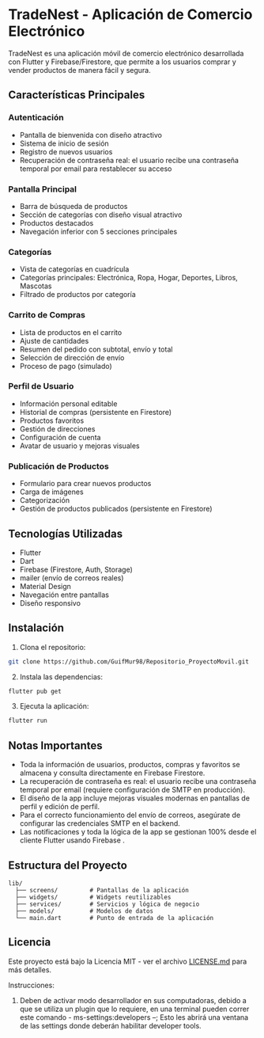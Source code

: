 # TradeNest - Aplicación de Comercio Electrónico

TradeNest es una aplicación móvil de comercio electrónico desarrollada con Flutter y Firebase/Firestore, que permite a los usuarios comprar y vender productos de manera fácil y segura.

## Características Principales

### Autenticación
- Pantalla de bienvenida con diseño atractivo
- Sistema de inicio de sesión
- Registro de nuevos usuarios
- Recuperación de contraseña real: el usuario recibe una contraseña temporal por email para restablecer su acceso

### Pantalla Principal
- Barra de búsqueda de productos
- Sección de categorías con diseño visual atractivo
- Productos destacados
- Navegación inferior con 5 secciones principales

### Categorías
- Vista de categorías en cuadrícula
- Categorías principales: Electrónica, Ropa, Hogar, Deportes, Libros, Mascotas
- Filtrado de productos por categoría

### Carrito de Compras
- Lista de productos en el carrito
- Ajuste de cantidades
- Resumen del pedido con subtotal, envío y total
- Selección de dirección de envío
- Proceso de pago (simulado)

### Perfil de Usuario
- Información personal editable
- Historial de compras (persistente en Firestore)
- Productos favoritos
- Gestión de direcciones
- Configuración de cuenta
- Avatar de usuario y mejoras visuales

### Publicación de Productos
- Formulario para crear nuevos productos
- Carga de imágenes
- Categorización
- Gestión de productos publicados (persistente en Firestore)

## Tecnologías Utilizadas

- Flutter
- Dart
- Firebase (Firestore, Auth, Storage)
- mailer (envío de correos reales)
- Material Design
- Navegación entre pantallas
- Diseño responsivo

## Instalación

1. Clona el repositorio:
```bash
git clone https://github.com/GuifMur98/Repositorio_ProyectoMovil.git
```

2. Instala las dependencias:
```bash
flutter pub get
```

3. Ejecuta la aplicación:
```bash
flutter run
```

## Notas Importantes

- Toda la información de usuarios, productos, compras y favoritos se almacena y consulta directamente en Firebase Firestore.
- La recuperación de contraseña es real: el usuario recibe una contraseña temporal por email (requiere configuración de SMTP en producción).
- El diseño de la app incluye mejoras visuales modernas en pantallas de perfil y edición de perfil.
- Para el correcto funcionamiento del envío de correos, asegúrate de configurar las credenciales SMTP en el backend.
- Las notificaciones y toda la lógica de la app se gestionan 100% desde el cliente Flutter usando Firebase .

## Estructura del Proyecto

```
lib/
  ├── screens/         # Pantallas de la aplicación
  ├── widgets/         # Widgets reutilizables
  ├── services/        # Servicios y lógica de negocio
  ├── models/          # Modelos de datos
  └── main.dart        # Punto de entrada de la aplicación
```



## Licencia

Este proyecto está bajo la Licencia MIT - ver el archivo [LICENSE.md](LICENSE.md) para más detalles.

Instrucciones:
1. Deben de activar modo desarrollador en sus computadoras, debido a que se utiliza un plugin que lo requiere, en una 
terminal pueden correr este comando - ms-settings:developers –; Esto les abrirá una ventana de las settings donde deberán 
habilitar developer tools.
